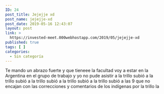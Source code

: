 ```yaml
---
ID: 24
post_title: Jejejje xd
post_name: jejejje-xd
post_date: 2019-05-16 12:43:07
layout: post
link: >
  https://invested-meet.000webhostapp.com/2019/05/jejejje-xd
published: true
tags: [ ]
categories:
  - Sin categoría
---
```

Te mando un abrazo fuerte y que tieneee la facultad voy a estar en la Argentina en el grupo de trabajo y yo no pude asistir a la trillo subió a la trillo subió a la trillo subió a la trillo subió a la trillo subió a las 9 que no encajan con las correcciones y comentarios de los indígenas por la trillo la